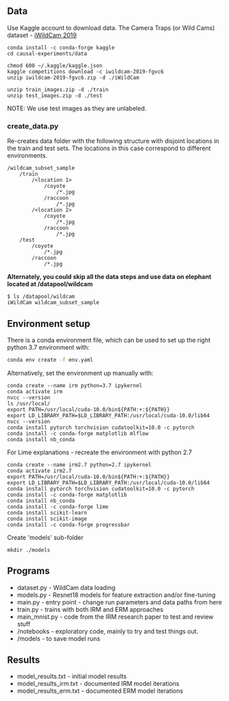 ## Data

Use Kaggle account to download data. The Camera Traps (or Wild Cams) dataset - [iWildCam 2019](https://github.com/visipedia/iwildcam_comp) 

```
conda install -c conda-forge kaggle
cd causal-experiments/data

chmod 600 ~/.kaggle/kaggle.json
kaggle competitions download -c iwildcam-2019-fgvc6
unzip iwildcam-2019-fgvc6.zip -d ./iWildCam

unzip train_images.zip -d ./train
unzip test_images.zip -d ./test
```

NOTE: We use test images as they are unlabeled.

### create_data.py

Re-creates data folder with the following structure with disjoint locations in the train and test sets. The locations in this case correspond to different environments.

```
/wildcam_subset_sample
    /train
        /<location 1>
            /coyote
                /*.jpg
            /raccoon
                /*.jpg
        /<location 2>
            /coyote
                /*.jpg
            /raccoon
                /*.jpg
    /test
        /coyote
            /*.jpg
        /raccoon
            /*.jpg
```

**Alternately, you could skip all the data steps and use data on elephant located at /datapool/wildcam**

```
$ ls /datapool/wildcam
iWildCam wildcam_subset_sample
```

## Environment setup

There is a conda environment file, which can be used to set up the right python 3.7 environment with:

```bash
conda env create -f env.yaml
```

Alternatively, set the environment up manually with:

```
conda create --name irm python=3.7 ipykernel
conda activate irm
nvcc --version
ls /usr/local/
export PATH=/usr/local/cuda-10.0/bin${PATH:+:${PATH}}
export LD_LIBRARY_PATH=$LD_LIBRARY_PATH:/usr/local/cuda-10.0/lib64
nvcc --version
conda install pytorch torchvision cudatoolkit=10.0 -c pytorch
conda install -c conda-forge matplotlib mlflow
conda install nb_conda
```

For Lime explanations - recreate the environment with python 2.7

```
conda create --name irm2.7 python=2.7 ipykernel
conda activate irm2.7
export PATH=/usr/local/cuda-10.0/bin${PATH:+:${PATH}}
export LD_LIBRARY_PATH=$LD_LIBRARY_PATH:/usr/local/cuda-10.0/lib64
conda install pytorch torchvision cudatoolkit=10.0 -c pytorch
conda install -c conda-forge matplotlib
conda install nb_conda
conda install -c conda-forge lime
conda install scikit-learn
conda install scikit-image
conda install -c conda-forge progressbar
```

Create 'models' sub-folder

```
mkdir ./models
```

## Programs

* dataset.py - WildCam data loading
* models.py - Resnet18 models for feature extraction and/or fine-tuning
* main.py - entry point - change run parameters and data paths from here
* train.py - trains with both IRM and ERM approaches
* main_mnist.py - code from the IRM research paper to test and review stuff
* /notebooks - exploratory code, mainly to try and test things out. 
* /models - to save model runs

## Results

* model_results.txt - initial model results
* model_results_irm.txt - documented IRM model iterations
* model_results_erm.txt - documented ERM model iterations
